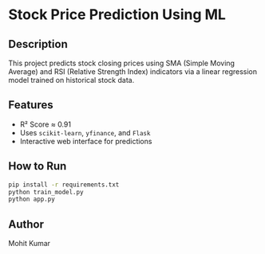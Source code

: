 # Stock Price Prediction Using ML

## Description
This project predicts stock closing prices using SMA (Simple Moving Average) and RSI (Relative Strength Index) indicators via a linear regression model trained on historical stock data.

## Features
- R² Score ≈ 0.91
- Uses `scikit-learn`, `yfinance`, and `Flask`
- Interactive web interface for predictions

## How to Run
```bash
pip install -r requirements.txt
python train_model.py
python app.py
```

## Author
Mohit Kumar